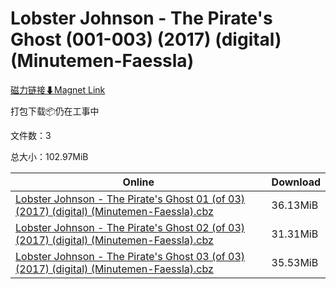 # Lobster Johnson - The Pirate's Ghost (001-003) (2017) (digital) (Minutemen-Faessla)

[磁力链接⬇Magnet Link](magnet:?xt=urn:btih:2cded65811d4384b7fba6dfefe7e1d874cd8aca9&dn=Lobster%20Johnson%20-%20The%20Pirate%27s%20Ghost%20%28001-003%29%20%282017%29%20%28digital%29%20%28Minutemen-Faessla%29)

打包下载📦仍在工事中

文件数：3

总大小：102.97MiB

Online | Download
--- | ---
[Lobster Johnson - The Pirate's Ghost 01 (of 03) (2017) (digital) (Minutemen-Faessla).cbz](https://github.com/alicewish/markdown/blob/master/comic/Lobster-Johnson-Pirates-Ghost-01-of-03-2017-digital-Minutemen-Faessla-cbz.md) | 36.13MiB
[Lobster Johnson - The Pirate's Ghost 02 (of 03) (2017) (digital) (Minutemen-Faessla).cbz](https://github.com/alicewish/markdown/blob/master/comic/Lobster-Johnson-Pirates-Ghost-02-of-03-2017-digital-Minutemen-Faessla-cbz.md) | 31.31MiB
[Lobster Johnson - The Pirate's Ghost 03 (of 03) (2017) (digital) (Minutemen-Faessla).cbz](https://github.com/alicewish/markdown/blob/master/comic/Lobster-Johnson-Pirates-Ghost-03-of-03-2017-digital-Minutemen-Faessla-cbz.md) | 35.53MiB